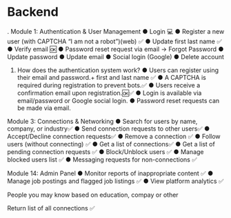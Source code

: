 # Backend

.
Module 1: Authentication & User Management
●	Login 💻
●	Register a new user (with CAPTCHA “I am not a robot”)(web) ✅
●	Update first last  name ✅
●	Verify email 🆗
●	Password reset request via email ->	Forgot Password
●	Update password
●	Update email 
●	Social login (Google)
●	Delete account


1. How does the authentication system work?
●	Users can register using their email and password.+ first and last name ✅
●	A CAPTCHA is required during registration to prevent bots.✅
●	Users receive a confirmation email upon registration.🆗✅
●	Login is available via email/password or Google social login.
●	Password reset requests can be made via email.



 Module 3: Connections & Networking
●	Search for users by name, company, or industry✅
●	Send connection requests to other users✅
●	Accept/Decline connection requests✅
●	Remove a connection ✅
●	Follow users (without connecting) ✅
●	Get a list of connections✅
●	Get a list of pending connection requests ✅
●	Block/Unblock users ✅
●	Manage blocked users list ✅
●	Messaging requests for non-connections ✅



Module 14: Admin Panel
●	Monitor reports of inappropriate content ✅
●	Manage job postings and flagged job listings ✅
●	View platform analytics ✅

People you may know based on education, compay or other

Return list of all connections ✅